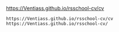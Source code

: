 https://Ventiass.github.io/rsschool-cv/cv

    https://Ventiass.github.io/rsschool-cv/cv
    https://Ventiass.github.io/rsschool-cv/
